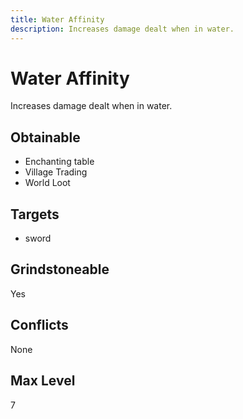```yaml
---
title: Water Affinity
description: Increases damage dealt when in water.
---
```

# Water Affinity
Increases damage dealt when in water.
## Obtainable
- Enchanting table
- Village Trading
- World Loot
## Targets
- sword
## Grindstoneable
Yes
## Conflicts
None
## Max Level
7
